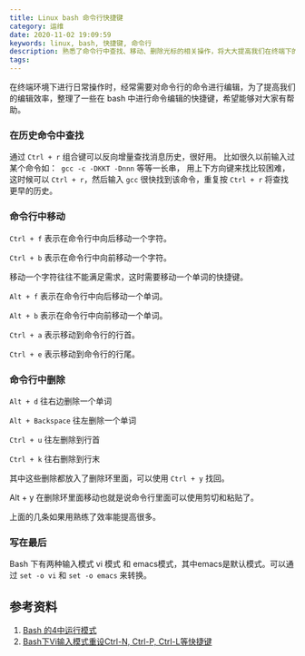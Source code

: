 ```yaml
---
title: Linux bash 命令行快捷键
category: 运维
date: 2020-11-02 19:09:59
keywords: linux, bash, 快捷键, 命令行
description: 熟悉了命令行中查找、移动、删除光标的相关操作，将大大提高我们在终端下的运维工作效率。
tags:
---
```



在终端环境下进行日常操作时，经常需要对命令行的命令进行编辑，为了提高我们的编辑效率，整理了一些在 bash 中进行命令编辑的快捷键，希望能够对大家有帮助。

### 在历史命令中查找 

通过 `Ctrl + r` 组合键可以反向增量查找消息历史，很好用。 比如很久以前输入过某个命令如：` gcc -c -DKKT -Dnnn` 等等一长串， 用上下方向键来找比较困难，这时候可以 `Ctrl + r`，然后输入 `gcc` 很快找到该命令，重复按 `Ctrl + r` 将查找更早的历史。

### 命令行中移动 

`Ctrl + f` 表示在命令行中向后移动一个字符。

`Ctrl + b` 表示在命令行中向前移动一个字符。

移动一个字符往往不能满足需求，这时需要移动一个单词的快捷键。

`Alt + f` 表示在命令行中向后移动一个单词。

`Alt + b` 表示在命令行中向前移动一个单词。 

`Ctrl + a` 表示移动到命令行的行首。

`Ctrl + e` 表示移动到命令行的行尾。

### 命令行中删除 

`Alt + d` 往右边删除一个单词 

`Alt + Backspace` 往左删除一个单词 

`Ctrl + u` 往左删除到行首 

`Ctrl + k` 往右删除到行末 

其中这些删除都放入了删除环里面，可以使用 `Ctrl + y` 找回。

Alt + y 在删除环里面移动也就是说命令行里面可以使用剪切和粘贴了。 

上面的几条如果用熟练了效率能提高很多。 

### 写在最后

Bash 下有两种输入模式 vi 模式 和 emacs模式，其中emacs是默认模式。可以通过 `set -o vi` 和 `set -o emacs` 来转换。 



## 参考资料

1. [Bash 的4中运行模式](https://blog.csdn.net/u010711750/article/details/105924480)
2. [Bash下Vi输入模式重设Ctrl-N, Ctrl-P, Ctrl-L等快捷键](https://blog.csdn.net/marlonyao/article/details/83636161)

